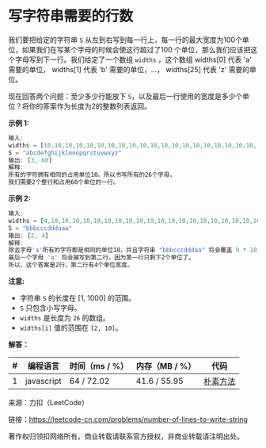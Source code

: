 # 写字符串需要的行数

我们要把给定的字符串 `S` 从左到右写到每一行上，每一行的最大宽度为100个单位，如果我们在写某个字母的时候会使这行超过了100 个单位，那么我们应该把这个字母写到下一行。我们给定了一个数组 `widths` ，这个数组 widths[0] 代表 'a' 需要的单位， widths[1] 代表 'b' 需要的单位，...， widths[25] 代表 'z' 需要的单位。

现在回答两个问题：至少多少行能放下 `S`，以及最后一行使用的宽度是多少个单位？将你的答案作为长度为2的整数列表返回。

**示例 1:**

``` javascript
输入:
widths = [10,10,10,10,10,10,10,10,10,10,10,10,10,10,10,10,10,10,10,10,10,10,10,10,10,10]
S = "abcdefghijklmnopqrstuvwxyz"
输出: [3, 60]
解释:
所有的字符拥有相同的占用单位10。所以书写所有的26个字母，
我们需要2个整行和占用60个单位的一行。
```

**示例 2:**

``` javascript
输入:
widths = [4,10,10,10,10,10,10,10,10,10,10,10,10,10,10,10,10,10,10,10,10,10,10,10,10,10]
S = "bbbcccdddaaa"
输出: [2, 4]
解释:
除去字母'a'所有的字符都是相同的单位10，并且字符串 "bbbcccdddaa" 将会覆盖 9 * 10 + 2 * 4 = 98 个单位.
最后一个字母 'a' 将会被写到第二行，因为第一行只剩下2个单位了。
所以，这个答案是2行，第二行有4个单位宽度。
```

**注意:**

- 字符串 `S` 的长度在 [1, 1000] 的范围。
- `S` 只包含小写字母。
- `widths` 是长度为 `26` 的数组。
- `widths[i]` 值的范围在 `[2, 10]`。

**解答：**

**#**|**编程语言**|**时间（ms / %）**|**内存（MB / %）**|**代码**
--|--|--|--|--
1|javascript|64 / 72.02|41.6 / 55.95|[朴素方法](./javascript/ac_v1.js)

来源：力扣（LeetCode）

链接：https://leetcode-cn.com/problems/number-of-lines-to-write-string

著作权归领扣网络所有。商业转载请联系官方授权，非商业转载请注明出处。
